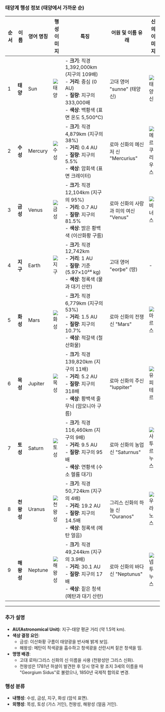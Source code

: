 
### 태양계 행성 정보 (태양에서 가까운 순)  

| 순서 | 이름          | 영어 명칭    | 행성 이미지                              | 특징                                                                 | 어원 및 이름 유래                          | 신의 이미지                               |  
|------|---------------|-------------|------------------------------------------|---------------------------------------------------------------------|-------------------------------------------|-------------------------------------------|  
| 1    | **태양**      | Sun         | ![태양](https://example.com/sun.jpg)     | - **크기**: 직경 1,392,000km (지구의 109배)<br>- **거리**: 중심 (0 AU)<br>- **질량**: 지구의 333,000배<br>- **색상**: 백황색 (표면 온도 5,500°C) | 고대 영어 "sunne" (태양신)                 | ![태양신](https://example.com/sun_god.jpg) |  
| 2    | **수성**      | Mercury     | ![수성](https://example.com/mercury.jpg) | - **크기**: 직경 4,879km (지구의 38%)<br>- **거리**: 0.4 AU<br>- **질량**: 지구의 5.5%<br>- **색상**: 암회색 (표면 크레이터) | 로마 신화의 메신저 신 "Mercurius"          | ![메르쿠리우스](https://example.com/mercurius.jpg) |  
| 3    | **금성**      | Venus       | ![금성](https://example.com/venus.jpg)   | - **크기**: 직경 12,104km (지구의 95%)<br>- **거리**: 0.7 AU<br>- **질량**: 지구의 81.5%<br>- **색상**: 밝은 황백색 (이산화황 구름) | 로마 신화의 사랑과 미의 여신 "Venus"       | ![비너스](https://example.com/venus_goddess.jpg) |  
| 4    | **지구**      | Earth       | ![지구](https://example.com/earth.jpg)   | - **크기**: 직경 12,742km<br>- **거리**: 1 AU<br>- **질량**: 기준 (5.97×10²⁴ kg)<br>- **색상**: 청록색 (물과 대기 산란) | 고대 영어 "eorþe" (땅)                     | -                                         |  
| 5    | **화성**      | Mars        | ![화성](https://example.com/mars.jpg)    | - **크기**: 직경 6,779km (지구의 53%)<br>- **거리**: 1.5 AU<br>- **질량**: 지구의 10.7%<br>- **색상**: 적갈색 (철 산화물) | 로마 신화의 전쟁 신 "Mars"                 | ![마르스](https://example.com/mars_god.jpg) |  
| 6    | **목성**      | Jupiter     | ![목성](https://example.com/jupiter.jpg) | - **크기**: 직경 139,820km (지구의 11배)<br>- **거리**: 5.2 AU<br>- **질량**: 지구의 318배<br>- **색상**: 황백색 줄무늬 (암모니아 구름) | 로마 신화의 주신 "Iuppiter"                | ![유피테르](https://example.com/jupiter_god.jpg) |  
| 7    | **토성**      | Saturn      | ![토성](https://example.com/saturn.jpg)  | - **크기**: 직경 116,460km (지구의 9배)<br>- **거리**: 9.5 AU<br>- **질량**: 지구의 95배<br>- **색상**: 연황색 (수소 헬륨 대기) | 로마 신화의 농업 신 "Saturnus"             | ![사투르누스](https://example.com/saturnus.jpg) |  
| 8    | **천왕성**    | Uranus      | ![천왕성](https://example.com/uranus.jpg)| - **크기**: 직경 50,724km (지구의 4배)<br>- **거리**: 19.2 AU<br>- **질량**: 지구의 14.5배<br>- **색상**: 청록색 (메탄 얼음) | 그리스 신화의 하늘 신 "Ouranos"            | ![우라노스](https://example.com/ouranos.jpg) |  
| 9    | **해왕성**    | Neptune     | ![해왕성](https://example.com/neptune.jpg)| - **크기**: 직경 49,244km (지구의 3.9배)<br>- **거리**: 30.1 AU<br>- **질량**: 지구의 17배<br>- **색상**: 짙은 청색 (메탄과 대기 산란) | 로마 신화의 바다 신 "Neptunus"             | ![넵투누스](https://example.com/neptunus.jpg) |  

---

### 추가 설명  
- **AU(Astronomical Unit)**: 지구-태양 평균 거리 (약 1.5억 km).  
- **색상 결정 요인**:  
  - 금성: 이산화황 구름이 태양광을 반사해 밝게 보임.  
  - 해왕성: 메탄이 적색광을 흡수하고 청색광을 산란시켜 짙은 청색을 띰.  
- **명명 배경**:  
  - 고대 로마/그리스 신화의 신 이름을 사용 (천왕성만 그리스 신화).  
  - 천왕성은 1781년 허셜이 발견한 후 당시 영국 왕 조지 3세의 이름을 따 "Georgium Sidus"로 불렸으나, 1850년 국제적 합의로 변경.  

### 행성 분류  
- **내행성**: 수성, 금성, 지구, 화성 (암석 표면).  
- **외행성**: 목성, 토성 (가스 거인), 천왕성, 해왕성 (얼음 거인).
